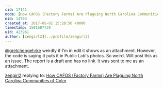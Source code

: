 ```yaml
---
cid: 17141
node: [How CAFOS (Factory Farms) Are Plaguing North Carolina Communities of Color](../notes/Zengirl2/08-01-2017/how-cafos-factory-farms-are-plaguing-north-carolina-communities-of-color)
nid: 14704
created_at: 2017-08-02 15:28:50 +0000
timestamp: 1501687730
uid: 423961
author: [zengirl2](../profile/zengirl2)
---
```


[@gretchengehrke](/profile/gretchengehrke) weirdly if I'm in edit it shows as an attachment. However, the code is saying it puts it in Public Lab's photos. So weird. Will post this as an issue. The report is a draft and has no link. It was sent to me as an attachment.

[zengirl2](../profile/zengirl2) replying to: [How CAFOS (Factory Farms) Are Plaguing North Carolina Communities of Color](../notes/Zengirl2/08-01-2017/how-cafos-factory-farms-are-plaguing-north-carolina-communities-of-color)

